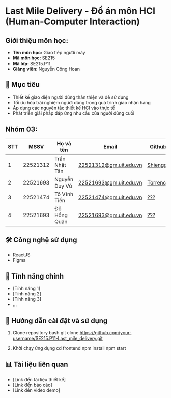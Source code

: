 # Last Mile Delivery - Đồ án môn HCI (Human-Computer Interaction)

## Giới thiệu môn học: 
* **Tên môn học:** Giao tiếp người máy
* **Mã môn học:** SE215
* **Mã lớp:** SE215.P11
* **Giảng viên**: Nguyễn Công Hoan

## 🎯 Mục tiêu
- Thiết kế giao diện người dùng thân thiện và dễ sử dụng
- Tối ưu hóa trải nghiệm người dùng trong quá trình giao nhận hàng
- Áp dụng các nguyên tắc thiết kế HCI vào thực tế
- Phát triển giải pháp đáp ứng nhu cầu của người dùng cuối

## Nhóm 03:
|**STT**|**MSSV**|     **Họ và tên**   |       **Email**      |  **Github** |
|-------|--------|---------------------|----------------------|-------------|
|   1   |22521312|    Trần Nhật Tân    |22521312@gm.uit.edu.vn|[Shiengg](https://github.com/Shiengg) |
|   2   |22521693|    Nguyễn Duy Vũ    |22521693@gm.uit.edu.vn|[Torrence](https://github.com/LilRaynee) |
|   3   |22521474|    Tô Vĩnh Tiến     |22521474@gm.uit.edu.vn|[???](https://github.com/#) |
|   4   |22521693|    Đỗ Hồng Quân     |22521693@gm.uit.edu.vn|[???](https://github.com/#) |


## 🛠 Công nghệ sử dụng
- ReactJS
- Figma

## 📱 Tính năng chính
- [Tính năng 1]
- [Tính năng 2]
- [Tính năng 3]
- ...

## 📖 Hướng dẫn cài đặt và sử dụng
1. Clone repository
bash
git clone https://github.com/your-username/SE215.P11-Last_mile_delivery.git

2. Khởi chạy ứng dụng
cd frontend
npm install
npm start

## 📊 Tài liệu liên quan
- [Link đến tài liệu thiết kế]
- [Link đến báo cáo]
- [Link đến video demo]

